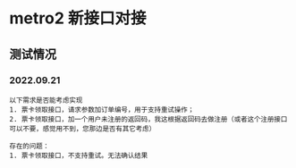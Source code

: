 # metro2 新接口对接


## 测试情况

### 2022.09.21

```
以下需求是否能考虑实现   
1. 票卡领取接口，请求参数加订单编号，用于支持重试操作；
2. 票卡领取接口，加一个用户未注册的返回码，我这根据返回码去做注册（或者这个注册接口可以不要，感觉用不到，您那边是否有其它考虑）

存在的问题：
1. 票卡领取接口，不支持重试。无法确认结果
```


